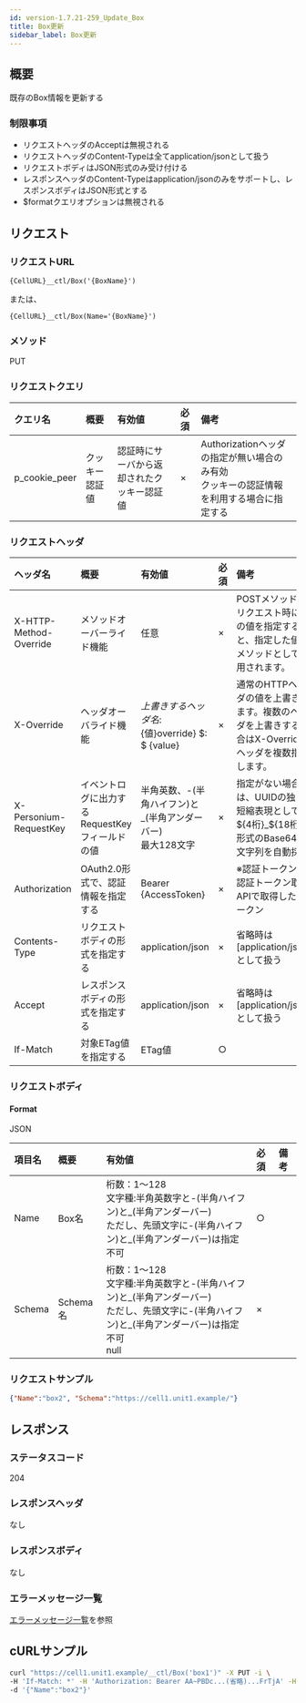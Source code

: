 ```yaml
---
id: version-1.7.21-259_Update_Box
title: Box更新
sidebar_label: Box更新
---
```

## 概要
既存のBox情報を更新する

### 制限事項
* リクエストヘッダのAcceptは無視される
* リクエストヘッダのContent-Typeは全てapplication/jsonとして扱う
* リクエストボディはJSON形式のみ受け付ける
* レスポンスヘッダのContent-Typeはapplication/jsonのみをサポートし、レスポンスボディはJSON形式とする
* $formatクエリオプションは無視される


## リクエスト
### リクエストURL
```
{CellURL}__ctl/Box('{BoxName}')
```
または、
```
{CellURL}__ctl/Box(Name='{BoxName}')
```
### メソッド
PUT

### リクエストクエリ

|クエリ名|概要|有効値|必須|備考|
|:--|:--|:--|:--|:--|
|p_cookie_peer|クッキー認証値|認証時にサーバから返却されたクッキー認証値|×|Authorizationヘッダの指定が無い場合のみ有効<br>クッキーの認証情報を利用する場合に指定する|

### リクエストヘッダ

|ヘッダ名|概要|有効値|必須|備考|
|:--|:--|:--|:--|:--|
|X-HTTP-Method-Override|メソッドオーバーライド機能|任意|×|POSTメソッドでリクエスト時にこの値を指定すると、指定した値がメソッドとして使用されます。|
|X-Override|ヘッダオーバライド機能|${上書きするヘッダ名}:${値}override} $: $ {value}|×|通常のHTTPヘッダの値を上書きします。複数のヘッダを上書きする場合はX-Overrideヘッダを複数指定します。|
|X-Personium-RequestKey|イベントログに出力するRequestKeyフィールドの値|半角英数、-(半角ハイフン)と_(半角アンダーバー)<br>最大128文字|×|指定がない場合は、UUIDの独自短縮表現として${4桁}_${18桁}の形式のBase64url文字列を自動採番|
|Authorization|OAuth2.0形式で、認証情報を指定する|Bearer {AccessToken}|×|※認証トークンは認証トークン取得APIで取得したトークン|
|Contents-Type|リクエストボディの形式を指定する|application/json|×|省略時は[application/json]として扱う|
|Accept|レスポンスボディの形式を指定する|application/json|×|省略時は[application/json]として扱う|
|If-Match|対象ETag値を指定する|ETag値|○||
### リクエストボディ
#### Format
JSON

|項目名|概要|有効値|必須|備考|
|:--|:--|:--|:--|:--|
|Name|Box名|桁数：1&#65374;128<br>文字種:半角英数字と-(半角ハイフン)と_(半角アンダーバー)<br>ただし、先頭文字に-(半角ハイフン)と_(半角アンダーバー)は指定不可|○||
|Schema|Schema名|桁数：1&#65374;128<br>文字種:半角英数字と-(半角ハイフン)と_(半角アンダーバー)<br>ただし、先頭文字に-(半角ハイフン)と_(半角アンダーバー)は指定不可<br>null|×||

### リクエストサンプル
```JSON
{"Name":"box2", "Schema":"https://cell1.unit1.example/"}
```

## レスポンス
### ステータスコード
204

### レスポンスヘッダ
なし

### レスポンスボディ
なし

### エラーメッセージ一覧
[エラーメッセージ一覧](004_Error_Messages.md)を参照


## cURLサンプル

```sh
curl "https://cell1.unit1.example/__ctl/Box('box1')" -X PUT -i \
-H 'If-Match: *' -H 'Authorization: Bearer AA~PBDc...(省略)...FrTjA' -H 'Accept: application/json' \
-d '{"Name":"box2"}'
```

